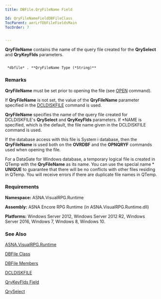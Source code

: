 ```yaml
---
title: DBFile.QryFileName Field

Id: QryFileNameFieldDBFileClass
TocParent: aerLrfDbFileFieldsMain
TocOrder: 7


---
```


**QryFileName** contains the name of the query file created for the **QrySelect** and **QryKeyFlds** parameters. 

```

 *dbfile* . **QryFileName Type (*String)** 
```

### Remarks
**QryFileName** must be set prior to opening the file (see [OPEN](OPEN.html) command). 

If **QryFileName** is not set, the value of the **QryFileName** parameter specified in the [DCLDISKFILE](DCLDISKFILE.html) command is used. 

**QryFileName** specifies the name of the query file created for DCLDISKFILE's **QrySelect** and **QryKeyFlds** parameters. If *NAME is specified, which is the default, the file name given in the DCLDISKFILE command is used. 

If the database access with this file is System i database, then the **QryFileName** is used both on the **OVRDBF** and the **OPNQRYF** commands used when opening the file. 

For a DataGate for Windows database, a temporary logical file is created in QTemp with the **QryFileName** as its name. You can use the special name * **UNIQUE** to guarantee that there will be no conflicts with other files residing in QTemp. You will receive errors if there are duplicate file names in QTemp. 

### Requirements
**Namespace:** ASNA.VisualRPG.Runtime 

**Assembly:** ASNA Encore RPG Runtime (in ASNA.VisualRPG.Runtime.dll) 

**Platforms:** Windows Server 2012, Windows Server 2012 R2, Windows Server 2016, Windows 7, Windows 8, Windows 10. 

### See Also
[ASNA.VisualRPG.Runtime](aerLrfRuntimeNamespace.html)

[DBFile Class](aerLrfDBFileClass.html)

[DBFile Members](aerLrfDBFileMembers.html)

[DCLDISKFILE](DCLDISKFILE.html)

[QryKeyFlds Field](QryKeyFldsFieldDBFileClass.html)

[QrySelect](QrySelectFieldDBFileClass.html) 
